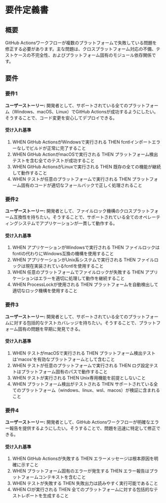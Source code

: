 # 要件定義書

## 概要

GitHub Actionsワークフローが複数のプラットフォームで失敗している問題を修正する必要があります。主な問題は、クロスプラットフォーム対応の不備、テストケースの不完全性、およびプラットフォーム固有のモジュール依存関係です。

## 要件

### 要件1

**ユーザーストーリー:** 開発者として、サポートされている全てのプラットフォーム（Windows、macOS、Linux）でGitHub Actionsが成功するようにしたい。そうすることで、コード変更を安心してデプロイできる。

#### 受け入れ基準

1. WHEN GitHub ActionsがWindowsで実行される THEN fcntlインポートエラーなしでビルドが正常に完了すること
2. WHEN GitHub ActionがmacOSで実行される THEN プラットフォーム検出テストを含む全てのテストが成功すること
3. WHEN GitHub ActionsがLinuxで実行される THEN 既存の全ての機能が継続して動作すること
4. WHEN テストが任意のプラットフォームで実行される THEN プラットフォーム固有のコードが適切なフォールバックで正しく処理されること

### 要件2

**ユーザーストーリー:** 開発者として、ファイルロック機構のクロスプラットフォーム互換性を持ちたい。そうすることで、サポートされている全てのオペレーティングシステムでアプリケーションが一貫して動作する。

#### 受け入れ基準

1. WHEN アプリケーションがWindowsで実行される THEN ファイルロックはfcntlの代わりにWindows互換の機構を使用すること
2. WHEN アプリケーションがUnix系システムで実行される THEN ファイルロックは現在実装されているfcntlを使用すること
3. WHEN 任意のプラットフォームでファイルロックが失敗する THEN アプリケーションはエラーを適切に処理して動作を継続すること
4. WHEN ProcessLockが使用される THEN プラットフォームを自動検出して適切なロック機構を使用すること

### 要件3

**ユーザーストーリー:** 開発者として、サポートされている全てのプラットフォームに対する包括的なテストカバレッジを持ちたい。そうすることで、プラットフォーム固有の問題を早期に発見できる。

#### 受け入れ基準

1. WHEN テストがmacOSで実行される THEN プラットフォーム検出テストは'macos'を有効なプラットフォームとして含むこと
2. WHEN テストが任意のプラットフォームで実行される THEN ログ設定テストはプラットフォーム固有のパスで動作すること
3. WHEN テストが実行される THEN Unix専用機能を前提としないこと
4. WHEN プラットフォーム検出がテストされる THEN サポートされている全てのプラットフォーム（windows、linux、wsl、macos）が検証に含まれること

### 要件4

**ユーザーストーリー:** 開発者として、GitHub Actionsワークフローが明確なエラー報告を提供するようにしたい。そうすることで、問題を迅速に特定して修正できる。

#### 受け入れ基準

1. WHEN GitHub Actionsが失敗する THEN エラーメッセージは根本原因を明確に示すこと
2. WHEN プラットフォーム固有のエラーが発生する THEN エラー報告はプラットフォームコンテキストを含むこと
3. WHEN テストが失敗する THEN 失敗出力は読みやすく実行可能であること
4. WHEN CIが実行される THEN 全てのプラットフォームに対する包括的なテストレポートを生成すること
